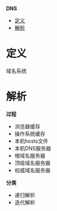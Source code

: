 **DNS**
- [定义](#定义)
- [解析](#解析)

# 定义 #
域名系统

# 解析 #
**过程**  
- 浏览器缓存  
- 操作系统缓存
- 本机hosts文件  
- 本机DNS服务器  
- 根域名服务器
- 顶级域名服务器
- 权威域名服务器

**分类**
- 递归解析
- 迭代解析
